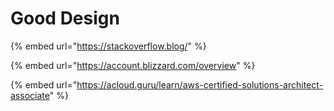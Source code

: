 # Good Design

{% embed url="https://stackoverflow.blog/" %}

{% embed url="https://account.blizzard.com/overview" %}

{% embed url="https://acloud.guru/learn/aws-certified-solutions-architect-associate" %}



